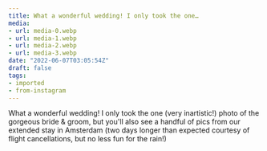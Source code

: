 ```yaml
---
title: What a wonderful wedding! I only took the one…
media:
- url: media-0.webp
- url: media-1.webp
- url: media-2.webp
- url: media-3.webp
date: "2022-06-07T03:05:54Z"
draft: false
tags:
- imported
- from-instagram
---
```

What a wonderful wedding! I only took the one \(very inartistic!) photo of the gorgeous bride & groom, but you'll also see a handful of pics from our extended stay in Amsterdam \(two days longer than expected courtesy of flight cancellations, but no less fun for the rain!)
